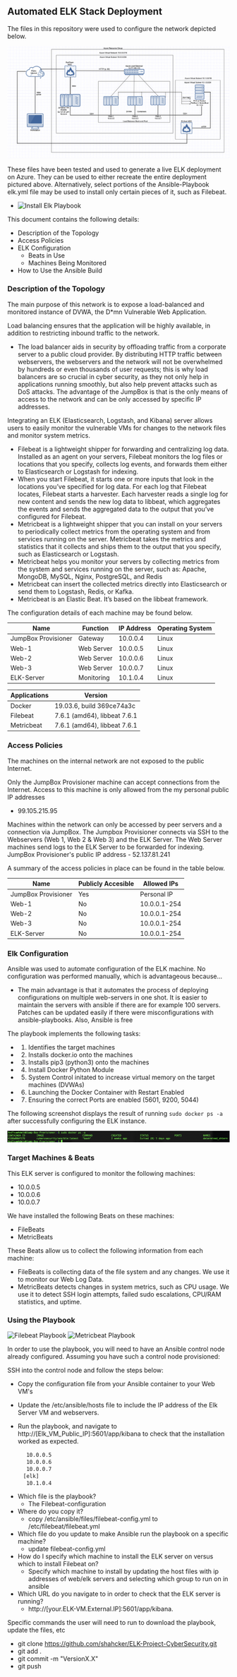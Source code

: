 ## Automated ELK Stack Deployment

The files in this repository were used to configure the network depicted below.

![Network Diagram](/Images/Network_Diagram.png)

These files have been tested and used to generate a live ELK deployment on Azure. They can be used to either recreate the entire deployment pictured above. Alternatively, select portions of the Ansible-Playbook elk.yml file may be used to install only certain pieces of it, such as Filebeat.

  - ![Install Elk Playbook](/Files/install-elk.yml)

This document contains the following details:
- Description of the Topology
- Access Policies
- ELK Configuration
  - Beats in Use
  - Machines Being Monitored
- How to Use the Ansible Build


### Description of the Topology

The main purpose of this network is to expose a load-balanced and monitored instance of DVWA, the D*mn Vulnerable Web Application.

Load balancing ensures that the application will be highly available, in addition to restricting inbound traffic to the network.
- The load balancer aids in security by offloading traffic from a corporate server to a public cloud provider. By distributing HTTP traffic between webservers, the webservers and the network will not be overwhelmed by hundreds or even thousands of user requests; this is why load balancers are so crucial in cyber security, as they not only help in applications running smoothly, but also help prevent attacks such as DoS attacks. The advantage of the JumpBox is that is the only means of access to the network and can be only accessed by specific IP addresses. 

Integrating an ELK (Elasticsearch, Logstash, and Kibana) server allows users to easily monitor the vulnerable VMs for changes to the network files and monitor system metrics.
-  Filebeat is a lightweight shipper for forwarding and centralizing log data. Installed as an agent on your servers, Filebeat monitors the log files or locations that you specify, collects log events, and forwards them either to Elasticsearch or Logstash for indexing.
  - When you start Filebeat, it starts one or more inputs that look in the locations you’ve specified for log data. For each log that Filebeat locates, Filebeat starts a harvester. Each harvester reads a single log for new content and sends the new log data to libbeat, which aggregates the events and sends the aggregated data to the output that you’ve configured for Filebeat.
-  Metricbeat is a lightweight shipper that you can install on your servers to periodically collect metrics from the operating system and from services running on the server. Metricbeat takes the metrics and statistics that it collects and ships them to the output that you specify, such as Elasticsearch or Logstash.
  - Metricbeat helps you monitor your servers by collecting metrics from the system and services running on the server, such as: Apache, MongoDB, MySQL, Nginx, PostgreSQL, and Redis
  - Metricbeat can insert the collected metrics directly into Elasticsearch or send them to Logstash, Redis, or Kafka.
  - Metricbeat is an Elastic Beat. It’s based on the libbeat framework.

The configuration details of each machine may be found below.

| Name                | Function   | IP Address    | Operating System |
|---------------------|------------|---------------|------------------|
| JumpBox Provisioner | Gateway    | 10.0.0.4      | Linux            |
| Web-1               | Web Server | 10.0.0.5      | Linux            |
| Web-2               | Web Server | 10.0.0.6      | Linux            |
| Web-3               | Web Server | 10.0.0.7      | Linux            |
| ELK-Server          | Monitoring | 10.1.0.4      | Linux            |

| Applications  | Version                      |
|---------------|------------------------------|
| Docker        | 19.03.6, build 369ce74a3c    |
| Filebeat      | 7.6.1 (amd64), libbeat 7.6.1 |
| Metricbeat    | 7.6.1 (amd64), libbeat 7.6.1 |

### Access Policies

The machines on the internal network are not exposed to the public Internet. 

Only the JumpBox Provisioner machine can accept connections from the Internet. Access to this machine is only allowed from the my personal public IP addresses
- 99.105.215.95

Machines within the network can only be accessed by peer servers and a connection via JumpBox. The Jumpbox Provisioner connects via SSH to the Webservers (Web 1, Web 2 & Web 3) and the ELK Server. The Web Server machines send logs to the ELK Server to be forwarded for indexing. JumpBox Provisioner's public IP address - 52.137.81.241

A summary of the access policies in place can be found in the table below.

| Name                | Publicly Accesible  | Allowed IPs   |
|---------------------|---------------------|---------------|
| JumpBox Provisioner | Yes                 | Personal IP   |
| Web-1               | No                  | 10.0.0.1-254  |
| Web-2               | No                  | 10.0.0.1-254  |
| Web-3               | No                  | 10.0.0.1-254  |
| ELK-Server          | No                  | 10.0.0.1-254  |

### Elk Configuration

Ansible was used to automate configuration of the ELK machine. No configuration was performed manually, which is advantageous because...
- The main advantage is that it automates the process of deploying configurations on multiple web-servers in one shot. It is easier to maintain the servers with ansible if there are for example 100 servers. Patches can be updated easily if there were misconfigurations with ansible-playbooks. Also, Ansible is free

The playbook implements the following tasks:
- 1) Identifies the target machines
- 2) Installs docker.io onto the machines
- 3) Installs pip3 (python3) onto the machines
- 4) Install Docker Python Module
- 5) System Control initated to increase virtual memory on the target machines (DVWAs)
- 6) Launching the Docker Container with Restart Enabled
- 7) Ensuring the correct Ports are enabled (5601, 9200, 5044)

The following screenshot displays the result of running `sudo docker ps -a` after successfully configuring the ELK instance.

![](Images/docker_ps_output.png)

### Target Machines & Beats
This ELK server is configured to monitor the following machines:
- 10.0.0.5
- 10.0.0.6
- 10.0.0.7

We have installed the following Beats on these machines:
- FileBeats
- MetricBeats

These Beats allow us to collect the following information from each machine:
- FileBeats is collecting data of the file system and any changes. We use it to monitor our Web Log Data. 
- MetricBeats detects changes in system metrics, such as CPU usage. We use it to detect SSH login attempts, failed sudo escalations, CPU/RAM statistics, and uptime.

### Using the Playbook

![Filebeat Playbook](/Files/filebeat-playbook.yml)
![Metricbeat Playbook](/Files/metricbeat-playbook.yml)


In order to use the playbook, you will need to have an Ansible control node already configured. Assuming you have such a control node provisioned: 

SSH into the control node and follow the steps below:

- Copy the configuration file from your Ansible container to your Web VM's

- Update the /etc/ansible/hosts file to include the IP address of the Elk Server VM and webservers.

- Run the playbook, and navigate to http://[Elk_VM_Public_IP]:5601/app/kibana to check that the installation worked as expected.
```[webservers]
      10.0.0.5
      10.0.0.6
      10.0.0.7
     [elk]
      10.1.0.4
  ```
- Which file is the playbook? 
  - The Filebeat-configuration
- Where do you copy it? 
  - copy /etc/ansible/files/filebeat-config.yml to /etc/filebeat/filebeat.yml
- Which file do you update to make Ansible run the playbook on a specific machine? 
  - update filebeat-config.yml 
- How do I specify which machine to install the ELK server on versus which to install Filebeat on?
  - Specify which machine to install by updating the host files with ip addresses of web/elk servers and selecting which group to run on in ansible
- Which URL do you navigate to in order to check that the ELK server is running?
  - http://[your.ELK-VM.External.IP]:5601/app/kibana.



Specific commands the user will need to run to download the playbook, update the files, etc

- git clone <https://github.com/shahcker/ELK-Project-CyberSecurity.git>
- git add .
- git commit -m "VersionX.X"
- git push 
